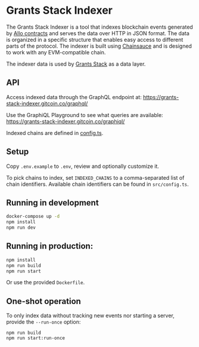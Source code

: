 # Grants Stack Indexer

The Grants Stack Indexer is a tool that indexes blockchain events generated by [Allo contracts](https://github.com/Allo-Protocol/contracts) and serves the data over HTTP in JSON format. The data is organized in a specific structure that enables easy access to different parts of the protocol. The indexer is built using [Chainsauce](https://github.com/boudra/chainsauce) and is designed to work with any EVM-compatible chain.

The indexer data is used by [Grants Stack](https://github.com/gitcoinco/grants-stack) as a data layer.

## API

Access indexed data through the GraphQL endpoint at: https://grants-stack-indexer.gitcoin.co/graphql/

Use the GraphiQL Playground to see what queries are available: https://grants-stack-indexer.gitcoin.co/graphiql/

Indexed chains are defined in [config.ts](src/config.ts).

## Setup

Copy `.env.example` to `.env`, review and optionally customize it.

To pick chains to index, set `INDEXED_CHAINS` to a comma-separated list of chain identifiers. Available chain identifiers can be found in `src/config.ts`.

## Running in development

```bash
docker-compose up -d
npm install
npm run dev
```

## Running in production:

```bash
npm install
npm run build
npm run start
```

Or use the provided `Dockerfile`.

## One-shot operation

To only index data without tracking new events nor starting a server, provide the `--run-once` option:

```
npm run build
npm run start:run-once
```
